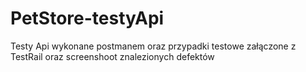 # PetStore-testyApi
Testy Api wykonane postmanem oraz przypadki testowe załączone z TestRail
oraz screenshoot znalezionych defektów
